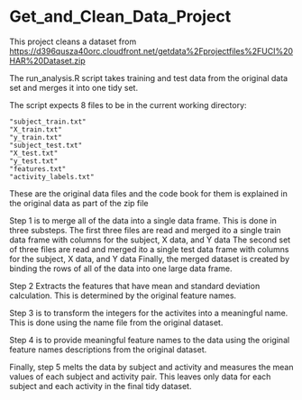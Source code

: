 Get_and_Clean_Data_Project
==========================

This project cleans a dataset from https://d396qusza40orc.cloudfront.net/getdata%2Fprojectfiles%2FUCI%20HAR%20Dataset.zip 

The run_analysis.R script takes training and test data from the original data set and merges it into one tidy set.

The script expects 8 files to be in the current working directory:

    "subject_train.txt"
    "X_train.txt"
    "y_train.txt"
    "subject_test.txt"
    "X_test.txt"
    "y_test.txt"
    "features.txt"
    "activity_labels.txt"

These are the original data files and the code book for them is explained in the original data as part of the zip file

Step 1 is to merge all of the data into a single data frame. This is done in three substeps.
  The first three files are read and merged ito a single train data frame with columns for the subject, X data, and Y data
  The second set of three files are read and merged ito a single test data frame with columns for the subject, X data, and Y data
  Finally, the merged dataset is created by binding the rows of all of the data into one large data frame.

Step 2 Extracts the features that have mean and standard deviation calculation. This is determined by the original feature names.

Step 3 is to transform the integers for the activites into a meaningful name. This is done using the name file from the original dataset.

Step 4 is to provide meaningful feature names to the data using the original feature names descriptions from the original dataset.

Finally, step 5 melts the data by subject and activity and measures the mean values of each subject and activity pair. This leaves only data for each subject and each activity in the final tidy dataset.


